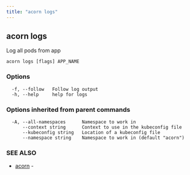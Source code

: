 ```yaml
---
title: "acorn logs"
---
```

## acorn logs

Log all pods from app

```
acorn logs [flags] APP_NAME
```

### Options

```
  -f, --follow   Follow log output
  -h, --help     help for logs
```

### Options inherited from parent commands

```
  -A, --all-namespaces      Namespace to work in
      --context string      Context to use in the kubeconfig file
      --kubeconfig string   Location of a kubeconfig file
      --namespace string    Namespace to work in (default "acorn")
```

### SEE ALSO

* [acorn](acorn.md)	 - 

